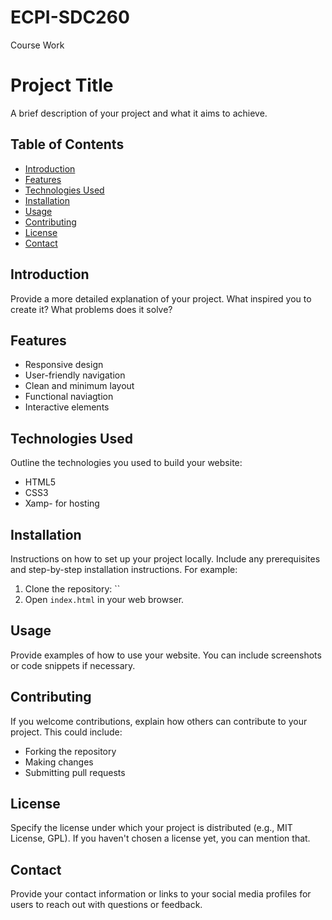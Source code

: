 # ECPI-SDC260
Course Work
# Project Title

A brief description of your project and what it aims to achieve.

## Table of Contents

- [Introduction](#introduction)
- [Features](#features)
- [Technologies Used](#technologies-used)
- [Installation](#installation)
- [Usage](#usage)
- [Contributing](#contributing)
- [License](#license)
- [Contact](#contact)

## Introduction

Provide a more detailed explanation of your project. What inspired you to create it? What problems does it solve?

## Features

- Responsive design
- User-friendly navigation
- Clean and minimum layout
- Functional naviagtion 
- Interactive elements

## Technologies Used

Outline the technologies you used to build your website:
- HTML5
- CSS3
- Xamp- for hosting


## Installation

Instructions on how to set up your project locally. Include any prerequisites and step-by-step installation instructions. For example:
1. Clone the repository: ``
2. Open `index.html` in your web browser.

## Usage

Provide examples of how to use your website. You can include screenshots or code snippets if necessary.

## Contributing

If you welcome contributions, explain how others can contribute to your project. This could include:
- Forking the repository
- Making changes
- Submitting pull requests

## License

Specify the license under which your project is distributed (e.g., MIT License, GPL). If you haven't chosen a license yet, you can mention that.

## Contact

Provide your contact information or links to your social media profiles for users to reach out with questions or feedback.
